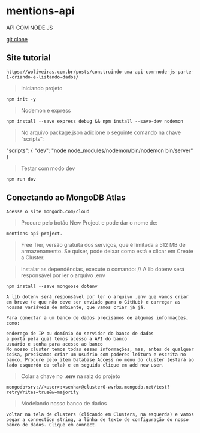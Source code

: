 # mentions-api
API COM NODE.JS

[git clone](https://github.com/ederpbj/mentions-api.git)

## Site tutorial

    https://woliveiras.com.br/posts/construindo-uma-api-com-node-js-parte-1-criando-e-listando-dados/

> Iniciando projeto 

    npm init -y

> Nodemon e express

    npm install --save express debug && npm install --save-dev nodemon

> No arquivo package.json adicione o seguinte comando na chave “scripts”:

"scripts": {
    "dev": "node node_modules/nodemon/bin/nodemon bin/server"
}

> Testar com modo dev

    npm run dev

## Conectando ao MongoDB Atlas

    Acesse o site mongodb.com/cloud

> Procure pelo botão New Project e pode dar o nome de: 

    mentions-api-project.

> Free Tier, versão gratuita dos serviços, que é limitada a 512 MB de armazenamento. Se quiser, pode deixar como está e clicar em Create a Cluster.

> instalar as dependências, execute o comando:
// A lib dotenv será responsável por ler o arquivo .env 

    npm install --save mongoose dotenv


```
A lib dotenv será responsável por ler o arquivo .env que vamos criar em breve (e que não deve ser enviado para o GitHub) e carregar as nossas variáveis de ambiente, que vamos criar já já.

Para conectar a um banco de dados precisamos de algumas informações, como:

endereço de IP ou domínio do servidor do banco de dados
a porta pela qual temos acesso a API do banco
usuário e senha para acesso ao banco
No nosso cluster temos todas essas informações, mas, antes de qualquer coisa, precisamos criar um usuário com poderes leitura e escrita no banco. Procure pelo item Database Access no menu do cluster (estará ao lado esquerdo da tela) e em seguida clique em add new user.
```

> Colar a chave no **.env** na raiz do projeto

    mongodb+srv://<user>:<senha>@cluster0-wvrbx.mongodb.net/test?retryWrites=true&w=majority

> Modelando nosso banco de dados

```
voltar na tela de clusters (clicando em Clusters, na esquerda) e vamos pegar a connection string, a linha de texto de configuração do nosso banco de dados. Clique em connect.
```
